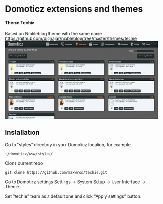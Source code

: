 # Domoticz  extensions and themes
#### Theme Techie ####
Based on Nibbleblog theme with the same name https://github.com/dignajar/nibbleblog/tree/master/themes/techie
![Domoticz theme Techie screenshot](images/screen.png)

## Installation
Go to "styles" directory in your Domoticz location, for example:
```
~/domoticz/www/styles/
```

Clone current repo
```
git clone https://github.com/maxwroc/techie.git
```

Go to Domoticz settings Settings -> System Setup -> User Interface -> Theme

Set "techie" team as a default one and click "Apply settings" button.